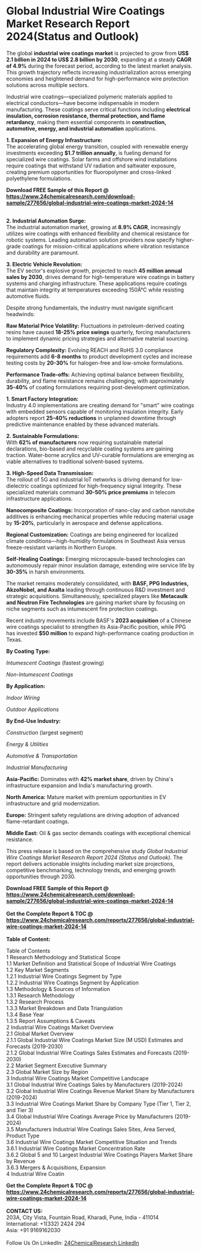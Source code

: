 <h1>Global Industrial Wire Coatings Market Research Report 2024(Status and Outlook)</h1><p>The global <strong>industrial wire coatings market</strong> is projected to grow from <strong>US$ 2.1 billion in 2024 to US$ 2.8 billion by 2030</strong>, expanding at a steady <strong>CAGR of 4.9%</strong> during the forecast period, according to the latest market analysis. This growth trajectory reflects increasing industrialization across emerging economies and heightened demand for high-performance wire protection solutions across multiple sectors.</p><p>Industrial wire coatings—specialized polymeric materials applied to electrical conductors—have become indispensable in modern manufacturing. These coatings serve critical functions including <strong>electrical insulation, corrosion resistance, thermal protection, and flame retardancy</strong>, making them essential components in <strong>construction, automotive, energy, and industrial automation</strong> applications.</p><p><strong>1. Expansion of Energy Infrastructure:</strong><br>
The accelerating global energy transition, coupled with renewable energy investments exceeding <strong>$1.7 trillion annually</strong>, is fueling demand for specialized wire coatings. Solar farms and offshore wind installations require coatings that withstand UV radiation and saltwater exposure, creating premium opportunities for fluoropolymer and cross-linked polyethylene formulations.</p><div><b>Download FREE Sample of this Report @ 
            <a href="https://www.24chemicalresearch.com/download-sample/277656/global-industrial-wire-coatings-market-2024-14">
            https://www.24chemicalresearch.com/download-sample/277656/global-industrial-wire-coatings-market-2024-14</a></b></div><br><p><strong>2. Industrial Automation Surge:</strong><br>
The industrial automation market, growing at <strong>8.9% CAGR</strong>, increasingly utilizes wire coatings with enhanced flexibility and chemical resistance for robotic systems. Leading automation solution providers now specify higher-grade coatings for mission-critical applications where vibration resistance and durability are paramount.</p><p><strong>3. Electric Vehicle Revolution:</strong><br>
The EV sector's explosive growth, projected to reach <strong>45 million annual sales by 2030</strong>, drives demand for high-temperature wire coatings in battery systems and charging infrastructure. These applications require coatings that maintain integrity at temperatures exceeding 150Â°C while resisting automotive fluids.</p><p>Despite strong fundamentals, the industry must navigate significant headwinds:</p><p><strong>Raw Material Price Volatility:</strong> Fluctuations in petroleum-derived coating resins have caused <strong>18-25% price swings</strong> quarterly, forcing manufacturers to implement dynamic pricing strategies and alternative material sourcing.</p><p><strong>Regulatory Complexity:</strong> Evolving REACH and RoHS 3.0 compliance requirements add <strong>6-8 months</strong> to product development cycles and increase testing costs by <strong>20-30%</strong> for halogen-free and low-smoke formulations.</p><p><strong>Performance Trade-offs:</strong> Achieving optimal balance between flexibility, durability, and flame resistance remains challenging, with approximately <strong>35-40%</strong> of coating formulations requiring post-development optimization.</p><p><strong>1. Smart Factory Integration:</strong><br>
Industry 4.0 implementations are creating demand for "smart" wire coatings with embedded sensors capable of monitoring insulation integrity. Early adopters report <strong>25-40% reductions</strong> in unplanned downtime through predictive maintenance enabled by these advanced materials.</p><p><strong>2. Sustainable Formulations:</strong><br>
With <strong>62% of manufacturers</strong> now requiring sustainable material declarations, bio-based and recyclable coating systems are gaining traction. Water-borne acrylics and UV-curable formulations are emerging as viable alternatives to traditional solvent-based systems.</p><p><strong>3. High-Speed Data Transmission:</strong><br>
The rollout of 5G and industrial IoT networks is driving demand for low-dielectric coatings optimized for high-frequency signal integrity. These specialized materials command <strong>30-50% price premiums</strong> in telecom infrastructure applications.</p><p><strong>Nanocomposite Coatings:</strong> Incorporation of nano-clay and carbon nanotube additives is enhancing mechanical properties while reducing material usage by <strong>15-20%</strong>, particularly in aerospace and defense applications.</p><p><strong>Regional Customization:</strong> Coatings are being engineered for localized climate conditions—high-humidity formulations in Southeast Asia versus freeze-resistant variants in Northern Europe.</p><p><strong>Self-Healing Coatings:</strong> Emerging microcapsule-based technologies can autonomously repair minor insulation damage, extending wire service life by <strong>30-35%</strong> in harsh environments.</p><p>The market remains moderately consolidated, with <strong>BASF, PPG Industries, AkzoNobel, and Axalta</strong> leading through continuous R&amp;D investment and strategic acquisitions. Simultaneously, specialized players like <strong>Metacaulk and Neutron Fire Technologies</strong> are gaining market share by focusing on niche segments such as intumescent fire protection coatings.</p><p>Recent industry movements include BASF's <strong>2023 acquisition</strong> of a Chinese wire coatings specialist to strengthen its Asia-Pacific position, while PPG has invested <strong>$50 million</strong> to expand high-performance coating production in Texas.</p><p><strong>By Coating Type:</strong></p><p><em>Intumescent Coatings</em> (fastest growing)</p><p><em>Non-Intumescent Coatings</em></p><p><strong>By Application:</strong></p><p><em>Indoor Wiring</em></p><p><em>Outdoor Applications</em></p><p><strong>By End-Use Industry:</strong></p><p><em>Construction</em> (largest segment)</p><p><em>Energy &amp; Utilities</em></p><p><em>Automotive &amp; Transportation</em></p><p><em>Industrial Manufacturing</em></p><p><strong>Asia-Pacific:</strong> Dominates with <strong>42% market share</strong>, driven by China's infrastructure expansion and India's manufacturing growth.</p><p><strong>North America:</strong> Mature market with premium opportunities in EV infrastructure and grid modernization.</p><p><strong>Europe:</strong> Stringent safety regulations are driving adoption of advanced flame-retardant coatings.</p><p><strong>Middle East:</strong> Oil &amp; gas sector demands coatings with exceptional chemical resistance.</p><p>This press release is based on the comprehensive study <em>Global Industrial Wire Coatings Market Research Report 2024 (Status and Outlook)</em>. The report delivers actionable insights including market size projections, competitive benchmarking, technology trends, and emerging growth opportunities through 2030.</p><div><b>Download FREE Sample of this Report @ 
            <a href="https://www.24chemicalresearch.com/download-sample/277656/global-industrial-wire-coatings-market-2024-14">
            https://www.24chemicalresearch.com/download-sample/277656/global-industrial-wire-coatings-market-2024-14</a></b></div><br><div><b>Get the Complete Report & TOC @ 
            <a href="https://www.24chemicalresearch.com/reports/277656/global-industrial-wire-coatings-market-2024-14">
            https://www.24chemicalresearch.com/reports/277656/global-industrial-wire-coatings-market-2024-14</a></b></div><br>
            <b>Table of Content:</b><p>Table of Contents<br />
1 Research Methodology and Statistical Scope<br />
1.1 Market Definition and Statistical Scope of Industrial Wire Coatings<br />
1.2 Key Market Segments<br />
1.2.1 Industrial Wire Coatings Segment by Type<br />
1.2.2 Industrial Wire Coatings Segment by Application<br />
1.3 Methodology & Sources of Information<br />
1.3.1 Research Methodology<br />
1.3.2 Research Process<br />
1.3.3 Market Breakdown and Data Triangulation<br />
1.3.4 Base Year<br />
1.3.5 Report Assumptions & Caveats<br />
2 Industrial Wire Coatings Market Overview<br />
2.1 Global Market Overview<br />
2.1.1 Global Industrial Wire Coatings Market Size (M USD) Estimates and Forecasts (2019-2030)<br />
2.1.2 Global Industrial Wire Coatings Sales Estimates and Forecasts (2019-2030)<br />
2.2 Market Segment Executive Summary<br />
2.3 Global Market Size by Region<br />
3 Industrial Wire Coatings Market Competitive Landscape<br />
3.1 Global Industrial Wire Coatings Sales by Manufacturers (2019-2024)<br />
3.2 Global Industrial Wire Coatings Revenue Market Share by Manufacturers (2019-2024)<br />
3.3 Industrial Wire Coatings Market Share by Company Type (Tier 1, Tier 2, and Tier 3)<br />
3.4 Global Industrial Wire Coatings Average Price by Manufacturers (2019-2024)<br />
3.5 Manufacturers Industrial Wire Coatings Sales Sites, Area Served, Product Type<br />
3.6 Industrial Wire Coatings Market Competitive Situation and Trends<br />
3.6.1 Industrial Wire Coatings Market Concentration Rate<br />
3.6.2 Global 5 and 10 Largest Industrial Wire Coatings Players Market Share by Revenue<br />
3.6.3 Mergers & Acquisitions, Expansion<br />
4 Industrial Wire Coatin</p><div><b>Get the Complete Report & TOC @ 
            <a href="https://www.24chemicalresearch.com/reports/277656/global-industrial-wire-coatings-market-2024-14">
            https://www.24chemicalresearch.com/reports/277656/global-industrial-wire-coatings-market-2024-14</a></b></div><br><b>CONTACT US:</b><br>
            203A, City Vista, Fountain Road, Kharadi, Pune, India - 411014<br>
            International: +1(332) 2424 294<br>
            Asia: +91 9169162030 <br><br>
            Follow Us On LinkedIn: <a href="https://www.linkedin.com/company/24chemicalresearch/">24ChemicalResearch LinkedIn</a>